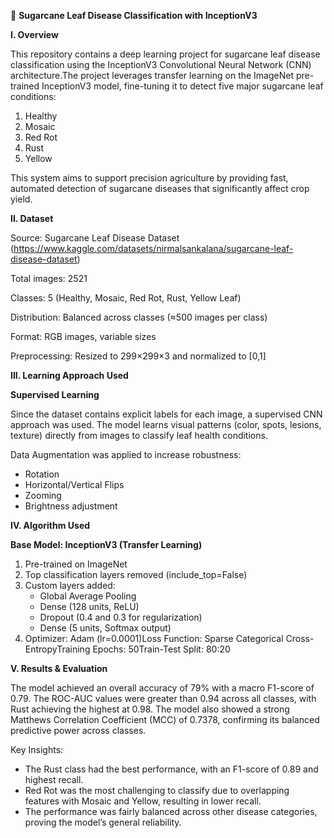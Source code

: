 🌱 **Sugarcane Leaf Disease Classification with InceptionV3**

**I. Overview**

This repository contains a deep learning project for sugarcane leaf disease classification using the InceptionV3 Convolutional Neural Network (CNN) architecture.The project leverages transfer learning on the ImageNet pre-trained InceptionV3 model, fine-tuning it to detect five major sugarcane leaf conditions:

1. Healthy
2. Mosaic
3. Red Rot
4. Rust
5. Yellow 

This system aims to support precision agriculture by providing fast, automated detection of sugarcane diseases that significantly affect crop yield.

**II. Dataset**

Source: Sugarcane Leaf Disease Dataset (https://www.kaggle.com/datasets/nirmalsankalana/sugarcane-leaf-disease-dataset)

Total images: 2521

Classes: 5 (Healthy, Mosaic, Red Rot, Rust, Yellow Leaf)

Distribution: Balanced across classes (≈500 images per class)

Format: RGB images, variable sizes

Preprocessing: Resized to 299×299×3 and normalized to [0,1]

**III. Learning Approach Used**

**Supervised Learning**

Since the dataset contains explicit labels for each image, a supervised CNN approach was used. The model learns visual patterns (color, spots, lesions, texture) directly from images to classify leaf health conditions.

Data Augmentation was applied to increase robustness:
- Rotation
- Horizontal/Vertical Flips
- Zooming
- Brightness adjustment

**IV. Algorithm Used**

**Base Model: InceptionV3 (Transfer Learning)**

1. Pre-trained on ImageNet
2. Top classification layers removed (include_top=False)
3. Custom layers added:
   - Global Average Pooling
   - Dense (128 units, ReLU)
   - Dropout (0.4 and 0.3 for regularization)
   - Dense (5 units, Softmax output)
4. Optimizer: Adam (lr=0.0001)Loss Function: Sparse Categorical Cross-EntropyTraining Epochs: 50Train-Test Split: 80:20

**V. Results & Evaluation**

The model achieved an overall accuracy of 79% with a macro F1-score of 0.79. The ROC-AUC values were greater than 0.94 across all classes, with Rust achieving the highest at 0.98. The model also showed a strong Matthews Correlation Coefficient (MCC) of 0.7378, confirming its balanced predictive power across classes.

Key Insights:

- The Rust class had the best performance, with an F1-score of 0.89 and highest recall.
- Red Rot was the most challenging to classify due to overlapping features with Mosaic and Yellow, resulting in lower recall.
- The performance was fairly balanced across other disease categories, proving the model’s general reliability.
